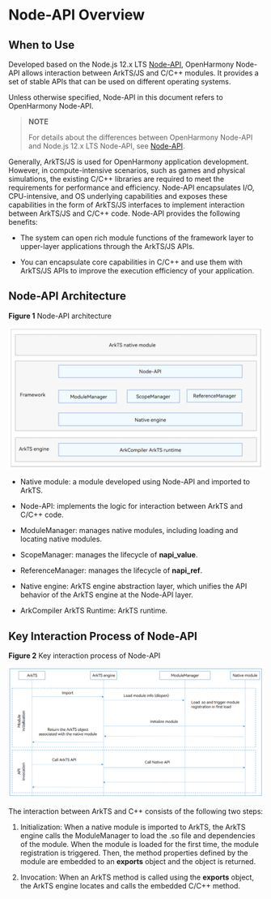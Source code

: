 # Node-API Overview

## When to Use

Developed based on the Node.js 12.x LTS [Node-API](https://nodejs.org/docs/latest-v12.x/api/n-api.html), OpenHarmony Node-API allows interaction between ArkTS/JS and C/C++ modules. It provides a set of stable APIs that can be used on different operating systems.

Unless otherwise specified, Node-API in this document refers to OpenHarmony Node-API.

> **NOTE**
>
> For details about the differences between OpenHarmony Node-API and Node.js 12.x LTS Node-API, see [Node-API](../reference/native-lib/napi.md).

Generally, ArkTS/JS is used for OpenHarmony application development. However, in compute-intensive scenarios, such as games and physical simulations, the existing C/C++ libraries are required to meet the requirements for performance and efficiency. Node-API encapsulates I/O, CPU-intensive, and OS underlying capabilities and exposes these capabilities in the form of ArkTS/JS interfaces to implement interaction between ArkTS/JS and C/C++ code. Node-API provides the following benefits:

- The system can open rich module functions of the framework layer to upper-layer applications through the ArkTS/JS APIs.

- You can encapsulate core capabilities in C/C++ and use them with ArkTS/JS APIs to improve the execution efficiency of your application.

## Node-API Architecture

**Figure 1** Node-API architecture
  
![napi_mechanism](figures/napi_mechanism.png)

- Native module: a module developed using Node-API and imported to ArkTS.

- Node-API: implements the logic for interaction between ArkTS and C/C++ code.

- ModuleManager: manages native modules, including loading and locating native modules.

- ScopeManager: manages the lifecycle of **napi_value**.

- ReferenceManager: manages the lifecycle of **napi_ref**.

- Native engine: ArkTS engine abstraction layer, which unifies the API behavior of the ArkTS engine at the Node-API layer.

- ArkCompiler ArkTS Runtime: ArkTS runtime.

## Key Interaction Process of Node-API

**Figure 2** Key interaction process of Node-API
  
![process_napi](figures/process_napi.png)

The interaction between ArkTS and C++ consists of the following two steps:

1. Initialization: When a native module is imported to ArkTS, the ArkTS engine calls the ModuleManager to load the .so file and dependencies of the module. When the module is loaded for the first time, the module registration is triggered. Then, the method properties defined by the module are embedded to an **exports** object and the object is returned.

2. Invocation: When an ArkTS method is called using the **exports** object, the ArkTS engine locates and calls the embedded C/C++ method.
